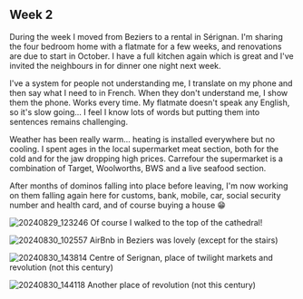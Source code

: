 ## Week 2
During the week I moved from Beziers to a rental in Sérignan. I'm sharing the four bedroom home with a flatmate for a few weeks, and renovations are due to start in October. I have a full kitchen again which is great and I've invited the neighbours in for dinner one night next week.

I've a system for people not understanding me, I translate on my phone and then say what I need to in French. When they don't understand me, I show them the phone. Works every time. My flatmate doesn't speak any English, so it's slow going... I feel I know lots of words but putting them into sentences remains challenging.

Weather has been really warm... heating is installed everywhere but no cooling. I spent ages in the local supermarket meat section, both for the cold and for the jaw dropping high prices. Carrefour the supermarket is a combination of Target, Woolworths, BWS and a live seafood section.

After months of dominos falling into place before leaving, I'm now working on them falling again here for customs, bank, mobile, car, social security number and health card, and of course buying a house 😁

![20240829_123246](https://github.com/user-attachments/assets/fdb1cd2b-50e2-485a-8fc0-fb3fa8696a8f)
Of course I walked to the top of the cathedral!

![20240830_102557](https://github.com/user-attachments/assets/1aa26cc0-32c6-4969-b8b7-7032f05b7c1d)
AirBnb in Beziers was lovely (except for the stairs)

![20240830_143814](https://github.com/user-attachments/assets/aeed89d5-9ece-444b-884a-58c44a7ade7a)
Centre of Serignan, place of twilight markets and revolution (not this century)

![20240830_144118](https://github.com/user-attachments/assets/7f7f040c-20ff-4c57-8578-6a3f927064f1)
Another place of revolution (not this century)

